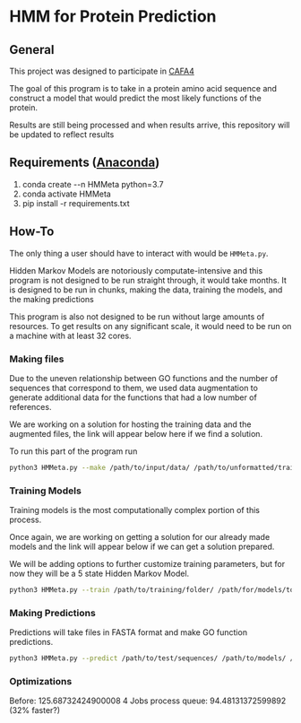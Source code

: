 # HMM for Protein Prediction

## General

This project was designed to participate in [CAFA4](https://www.biofunctionprediction.org/cafa/4/)

The goal of this program is to take in a protein amino acid sequence and construct a model that would predict the most likely functions of the protein.

Results are still being processed and when results arrive, this repository will be updated to reflect results

## Requirements ([Anaconda](https://www.anaconda.com/products/individual))
1) conda create --n HMMeta python=3.7
1) conda activate HMMeta
1) pip install -r requirements.txt

## How-To

The only thing a user should have to interact with would be `HMMeta.py`.

Hidden Markov Models are notoriously computate-intensive and this program is not designed to be run straight through, it would take months. It is designed to be run in chunks, making the data, training the models, and the making predictions

This program is also not designed to be run without large amounts of resources. To get results on any significant scale, it would need to be run on a machine with at least 32 cores.

### Making files

Due to the uneven relationship between GO functions and the number of sequences that correspond to them, we used data augmentation to generate additional data for the functions that had a low number of references.

We are working on a solution for hosting the training data and the augmented files, the link will appear below here if we find a solution.

To run this part of the program run
```bash
python3 HMMeta.py --make /path/to/input/data/ /path/to/unformatted/training/data/ /path/to/testing/data
```

### Training Models
Training models is the most computationally complex portion of this process.

Once again, we are working on getting a solution for our already made models and the link will appear below if we can get a solution prepared.

We will be adding options to further customize training parameters, but for now they will be a 5 state Hidden Markov Model.

```bash
python3 HMMeta.py --train /path/to/training/folder/ /path/for/models/to/be/saved
```

### Making Predictions
Predictions will take files in FASTA format and make GO function predictions.

```bash
python3 HMMeta.py --predict /path/to/test/sequences/ /path/to/models/ /path/to/save/output/files/
```

### Optimizations
Before: 125.68732424900008
4 Jobs process queue: 94.48131372599892 (32% faster?)
